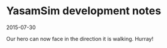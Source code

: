 # YasamSim development notes

2015-07-30

Our hero can now face in the direction it is walking. Hurray!
